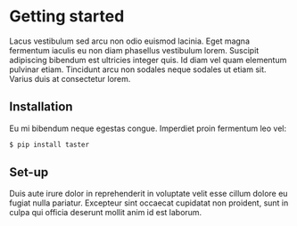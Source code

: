# Getting started

Lacus vestibulum sed arcu non odio euismod lacinia. Eget magna fermentum iaculis eu non
diam phasellus vestibulum lorem. Suscipit adipiscing bibendum est ultricies integer
quis. Id diam vel quam elementum pulvinar etiam. Tincidunt arcu non sodales neque
sodales ut etiam sit. Varius duis at consectetur lorem.

## Installation

Eu mi bibendum neque egestas congue. Imperdiet proin fermentum leo vel:

```bash
$ pip install taster
```

## Set-up

Duis aute irure dolor in reprehenderit in voluptate velit esse cillum dolore eu fugiat
nulla pariatur. Excepteur sint occaecat cupidatat non proident, sunt in culpa qui
officia deserunt mollit anim id est laborum.